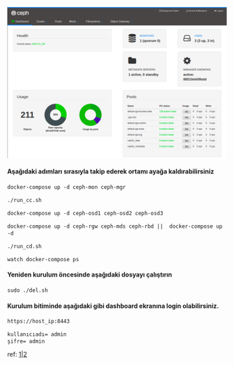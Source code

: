 ![](ceph-mimic-dash.png)

#### Aşağıdaki adımları sırasıyla takip ederek ortamı ayağa kaldırabilirsiniz

~~~
docker-compose up -d ceph-mon ceph-mgr
~~~
~~~
./run_cc.sh
~~~
~~~
docker-compose up -d ceph-osd1 ceph-osd2 ceph-osd3
~~~
~~~
docker-compose up -d ceph-rgw ceph-mds ceph-rbd ||  docker-compose up -d
~~~
~~~
./run_cd.sh
~~~
~~~
watch docker-compose ps
~~~

#### Yeniden kurulum öncesinde aşağıdaki dosyayı çalıştırın
~~~
sudo ./del.sh
~~~

#### Kurulum bitiminde aşağıdaki gibi dashboard ekranına login olabilirsiniz.
~~~
https://host_ip:8443
~~~
~~~
kullanıcıadı= admin
şifre= admin
~~~

ref: [1](https://github.com/VasiliyLiao/ceph-docker-compose)|[2](http://www.dev-share.top/2019/12/24/docker-compose-%E9%83%A8%E7%BD%B2ceph%E9%9B%86%E7%BE%A4/)

